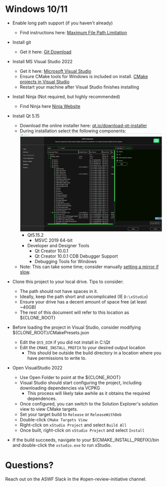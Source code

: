 # Windows 10/11

* Enable long path support (if you haven't already)
  * Find instructions here: [Maximum File Path Limitation](https://learn.microsoft.com/en-us/windows/win32/fileio/maximum-file-path-limitation?tabs=registry)
* Install git
  * Get it here: [Git Download](https://git-scm.com/download/win)
* Install MS Visual Studio 2022
  * Get it here: [Microsoft Visual Studio](https://visualstudio.microsoft.com/vs/)
  * Ensure CMake tools for Windows is included on install. [CMake projects in Visual Studio](https://learn.microsoft.com/en-us/cpp/build/cmake-projects-in-visual-studio?view=msvc-170#installation)
  * Restart your machine after Visual Studio finishes installing
* Install Ninja (Not required, but highly recommended)
  * Find Ninja here [Ninja Website](https://ninja-build.org/)
* Install Qt 5.15
  * Download the online installer here: [qt.io/download-qt-installer](https://www.qt.io/download-qt-installer-oss)
  * During installation select the following components: ![Qt Components](/docs/build_guides/media/images/Qt5_select_components.png)
    * Qt5.15.2
      * MSVC 2019 64-bit
    * Developer and Designer Tools
      * Qt Creator 10.0.1
      * Qt Creator 10.0.1 CDB Debugger Support
      * Debugging Tools for Windows
  * Note: This can take some time; consider manually [setting a mirror if slow](https://wiki.qt.io/Online_Installer_4.x#Selecting_a_mirror_for_opensource).

* Clone this project to your local drive.  Tips to consider:
  * The path should not have spaces in it.
  * Ideally, keep the path short and uncomplicated (IE `D:\xStudio`)
  * Ensure your drive has a decent amount of space free (at least ~40GB)
  * The rest of this document will refer to this location as ${CLONE_ROOT}

* Before loading the project in Visual Studio, consider modifying ${CLONE_ROOT}/CMakePresets.json
  * Edit the `Qt5_DIR` if you did not install in C:\Qt
  * Edit the `CMAKE_INSTALL_PREFIX` to your desired output location
    * This should be outside the build directory in a location where you have permissions to write to.

* Open VisualStudio 2022
  * Use Open Folder to point at the ${CLONE_ROOT}
  * Visual Studio should start configuring the project, including downloading dependencies via VCPKG
    * This process will likely take awhile as it obtains the required dependences.
  * Once configured, you can switch to the Solution Explorer's solution view to view CMake targets.
  * Set your target build to `Release` or `ReleaseWithDeb`
  * Double-click `CMake Targets View`
  * Right-click on `xStudio Project` and select `Build All`
  * Once built, right-click on `xStudio Project` and select `Install`
* If the build succeeds, navigate to your ${CMAKE_INSTALL_PREFIX}/bin and double-click the `xstudio.exe` to run xStudio.


# Questions?

Reach out on the ASWF Slack in the #open-review-initiative channel.
